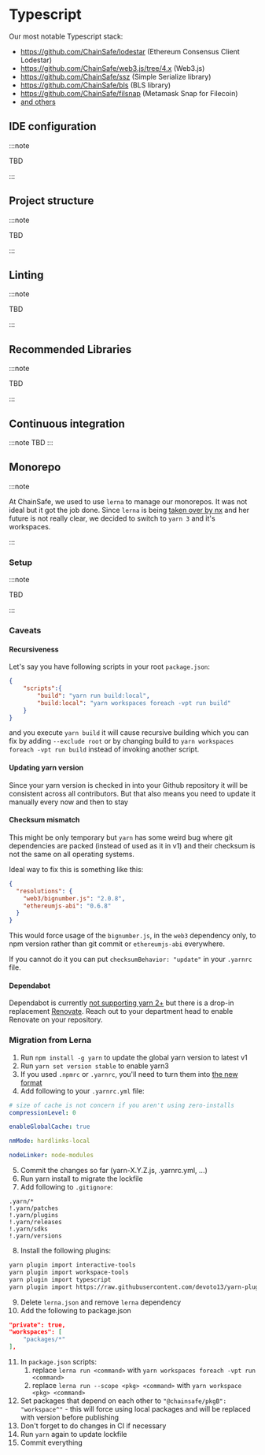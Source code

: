 # Typescript

Our most notable Typescript stack:
* https://github.com/ChainSafe/lodestar (Ethereum Consensus Client Lodestar)
* https://github.com/ChainSafe/web3.js/tree/4.x (Web3.js)
* https://github.com/ChainSafe/ssz (Simple Serialize library)
* https://github.com/ChainSafe/bls (BLS library)
* https://github.com/ChainSafe/filsnap (Metamask Snap for Filecoin)
* [and others](https://github.com/ChainSafe?q=&type=all&language=typescript&sort=)

## IDE configuration

:::note

TBD

:::

## Project structure

:::note

TBD

:::

## Linting

:::note

TBD

:::

## Recommended Libraries

:::note

TBD

:::

## Continuous integration

:::note
TBD
:::

## Monorepo

:::note

At ChainSafe, we used to use `lerna` to manage our monorepos. 
It was not ideal but it got the job done. Since `lerna` is being [taken over by nx](https://github.com/lerna/lerna/issues/3121) and her future is not really clear, we decided to switch to `yarn 3` and it's workspaces.

:::

### Setup

:::note

TBD

:::

### Caveats

#### Recursiveness

Let's say you have following scripts in your root `package.json`:
```json title="package.json"
{
    "scripts":{
        "build": "yarn run build:local",
        "build:local": "yarn workspaces foreach -vpt run build"
    }
}
```
and you execute `yarn build` it will cause recursive building which you can fix by adding `--exclude root` or by 
changing build to `yarn workspaces foreach -vpt run build` instead of invoking another script.


#### Updating yarn version

Since your yarn version is checked in into your Github repository it will be consistent across all contributors.
But that also means you need to update it manually every now and then to stay 

#### Checksum mismatch

This might be only temporary but `yarn` has some weird bug where git dependencies are packed (instead of used as it in v1)
and their checksum is not the same on all operating systems.

Ideal way to fix this is something like this:
```json title="package.json"
{
  "resolutions": {
    "web3/bignumber.js": "2.0.8",
    "ethereumjs-abi": "0.6.8"
  }
}
```
This would force usage of the `bignumber.js`, in the `web3` dependency only, to npm version rather than git commit or `ethereumjs-abi` everywhere.

If you cannot do it you can put `checksumBehavior: "update"` in your `.yarnrc` file.

#### Dependabot

Dependabot is currently [not supporting yarn 2+](https://github.com/dependabot/dependabot-core/issues/1297) but there is 
a drop-in replacement [Renovate](https://docs.renovatebot.com/). Reach out to your department head to enable Renovate on your repository.

### Migration from Lerna

1. Run `npm install -g yarn` to update the global yarn version to latest v1
2. Run `yarn set version stable` to enable yarn3
3. If you used `.npmrc` or `.yarnrc`, you'll need to turn them into [the new format](https://yarnpkg.com/configuration/yarnrc)
4. Add following to your `.yarnrc.yml` file:
```yaml title=".yarnrc.yml"
# size of cache is not concern if you aren't using zero-installs
compressionLevel: 0

enableGlobalCache: true

nmMode: hardlinks-local

nodeLinker: node-modules
```
5. Commit the changes so far (yarn-X.Y.Z.js, .yarnrc.yml, ...)
6. Run yarn install to migrate the lockfile
7. Add following to `.gitignore`:
``` title=".gitignore"
.yarn/*
!.yarn/patches
!.yarn/plugins
!.yarn/releases
!.yarn/sdks
!.yarn/versions
```
8. Install the following plugins:
```bash
yarn plugin import interactive-tools
yarn plugin import workspace-tools
yarn plugin import typescript
yarn plugin import https://raw.githubusercontent.com/devoto13/yarn-plugin-engines/main/bundles/%40yarnpkg/plugin-engines.js
```
9. Delete `lerna.json` and remove `lerna` dependency
10. Add the following to package.json
```json title="package.json"
"private": true,
"workspaces": [
    "packages/*"
],
```
11. In `package.json` scripts:
    1.  replace `lerna run <command>` with `yarn workspaces foreach -vpt run <command>`
    2.  replace `lerna run --scope <pkg> <command>` with `yarn workspace <pkg> <command>`
12. Set packages that depend on each other to `"@chainsafe/pkgB": "workspace^"` - this will force using local packages and will be replaced with version before publishing
13. Don't forget to do changes in CI if necessary
14. Run `yarn` again to update lockfile
15. Commit everything
